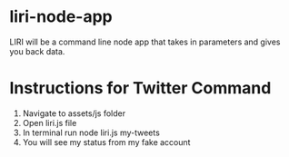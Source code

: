 # liri-node-app
LIRI will be a command line node app that takes in parameters and gives you back data.
# Instructions for Twitter Command
1. Navigate to assets/js folder
2. Open liri.js file
3. In terminal run node liri.js my-tweets
4. You will see my status from my fake account
